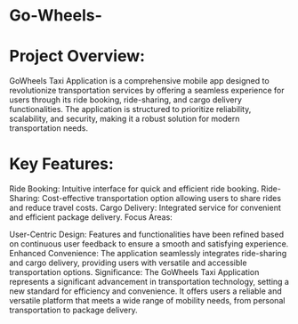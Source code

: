 # Go-Wheels-
# Project Overview:
GoWheels Taxi Application is a comprehensive mobile app designed to revolutionize transportation services by offering a seamless experience for users through its ride booking, ride-sharing, and cargo delivery functionalities. The application is structured to prioritize reliability, scalability, and security, making it a robust solution for modern transportation needs.

# Key Features:

Ride Booking: Intuitive interface for quick and efficient ride booking.
Ride-Sharing: Cost-effective transportation option allowing users to share rides and reduce travel costs.
Cargo Delivery: Integrated service for convenient and efficient package delivery.
Focus Areas:

User-Centric Design: Features and functionalities have been refined based on continuous user feedback to ensure a smooth and satisfying experience.
Enhanced Convenience: The application seamlessly integrates ride-sharing and cargo delivery, providing users with versatile and accessible transportation options.
Significance:
The GoWheels Taxi Application represents a significant advancement in transportation technology, setting a new standard for efficiency and convenience. It offers users a reliable and versatile platform that meets a wide range of mobility needs, from personal transportation to package delivery.
